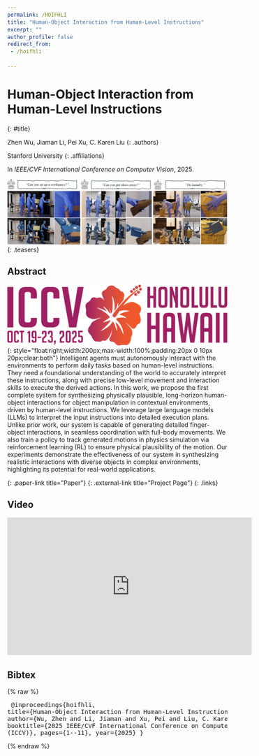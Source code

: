 ```yaml
---
permalink: /HOIFHLI
title: "Human-Object Interaction from Human-Level Instructions"
excerpt: ""
author_profile: false
redirect_from: 
 - /hoifhli

--- 
```


# Human-Object Interaction from Human-Level Instructions
{: #title}

<span>Zhen Wu</span>,
<span>Jiaman Li</span>,
<span>Pei Xu</span>,
<span>C. Karen Liu</span>
{: .authors}

<span>Stanford University</span>
{: .affiliations}

In _IEEE/CVF International Conference on Computer Vision_, 2025.

![teaser](projects/hoifhli/teaser1.png)
{: .teasers}

## Abstract
![ICCV 2025](projects/hoifhli/iccv2025_logo.png){: style="float:right;width:200px;max-width:100%;padding:20px 0 10px 20px;clear:both"}
Intelligent agents must autonomously interact with the environments to perform daily tasks based on human-level instructions. They need a foundational understanding of the world to accurately interpret these instructions, along with precise low-level movement and interaction skills to execute the derived actions. In this work, we propose the first complete system for synthesizing physically plausible, long-horizon human-object interactions for object manipulation in contextual environments, driven by human-level instructions. We leverage large language models (LLMs) to interpret the input instructions into detailed execution plans. Unlike prior work, our system is capable of generating detailed finger-object interactions, in seamless coordination with full-body movements. We also train a policy to track generated motions in physics simulation via reinforcement learning (RL) to ensure physical plausibility of the motion. Our experiments demonstrate the effectiveness of our system in synthesizing realistic interactions with diverse objects in complex environments, highlighting its potential for real-world applications.


[](https://arxiv.org/pdf/2406.17840){: .paper-link title="Paper"}
[](https://hoifhli.github.io){: .external-link title="Project Page"}
{: .links}

## Video
<div style="max-width:560px">
<iframe width="560" height="315" src="https://www.youtube.com/embed/ztTsMeIgIGk?si=Vn8C8pZ_vN1B69C7" frameborder="0" allow="accelerometer; autoplay; clipboard-write; encrypted-media; gyroscope; picture-in-picture; web-share" allowfullscreen></iframe>
</div>

## Bibtex
{% raw %}<pre class="bibtex">
@inproceedings{hoifhli,
  title={Human-Object Interaction from Human-Level Instructions},
  author={Wu, Zhen and Li, Jiaman and Xu, Pei and Liu, C. Karen},
  booktitle={2025 IEEE/CVF International Conference on Computer Vision (ICCV)},
  pages={1--11},
  year={2025}
}
</pre>{% endraw %}
